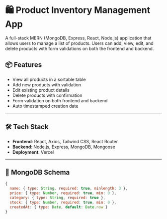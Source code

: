 # 🛍 Product Inventory Management App

A full-stack MERN (MongoDB, Express, React, Node.js) application that allows users to manage a list of products. Users can add, view, edit, and delete products with form validations on both the frontend and backend.



## 📦 Features

- View all products in a sortable table
- Add new products with validation
- Edit existing product details
- Delete products with confirmation
- Form validation on both frontend and backend
- Auto timestamped creation date

---

## 🛠️ Tech Stack

- **Frontend**: React, Axios, Tailwind CSS, React Router
- **Backend**: Node.js, Express, MongoDB, Mongoose
- **Deployment**: Vercel

---

## 🔧 MongoDB Schema

```js
{
  name: { type: String, required: true, minlength: 3 },
  price: { type: Number, required: true, min: 0 },
  category: { type: String, required: true },
  stock: { type: Number, required: true, min: 0 },
  createdAt: { type: Date, default: Date.now }
}
